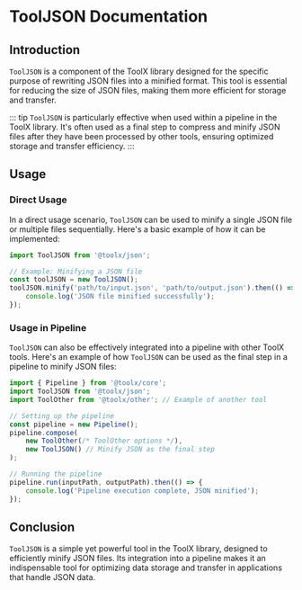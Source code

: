 # ToolJSON Documentation

## Introduction

`ToolJSON` is a component of the ToolX library designed for the specific purpose of rewriting JSON files into a minified format. This tool is essential for reducing the size of JSON files, making them more efficient for storage and transfer.

::: tip
`ToolJSON` is particularly effective when used within a pipeline in the ToolX library. It's often used as a final step to compress and minify JSON files after they have been processed by other tools, ensuring optimized storage and transfer efficiency.
:::

## Usage

### Direct Usage

In a direct usage scenario, `ToolJSON` can be used to minify a single JSON file or multiple files sequentially. Here's a basic example of how it can be implemented:

```js
import ToolJSON from '@toolx/json';

// Example: Minifying a JSON file
const toolJSON = new ToolJSON();
toolJSON.minify('path/to/input.json', 'path/to/output.json').then(() => {
    console.log('JSON file minified successfully');
});
```

### Usage in Pipeline

`ToolJSON` can also be effectively integrated into a pipeline with other ToolX tools. Here's an example of how `ToolJSON` can be used as the final step in a pipeline to minify JSON files:

```js
import { Pipeline } from '@toolx/core';
import ToolJSON from '@toolx/json';
import ToolOther from '@toolx/other'; // Example of another tool

// Setting up the pipeline
const pipeline = new Pipeline();
pipeline.compose(
    new ToolOther(/* ToolOther options */),
    new ToolJSON() // Minify JSON as the final step
);

// Running the pipeline
pipeline.run(inputPath, outputPath).then(() => {
    console.log('Pipeline execution complete, JSON minified');
});
```

## Conclusion

`ToolJSON` is a simple yet powerful tool in the ToolX library, designed to efficiently minify JSON files. Its integration into a pipeline makes it an indispensable tool for optimizing data storage and transfer in applications that handle JSON data.
